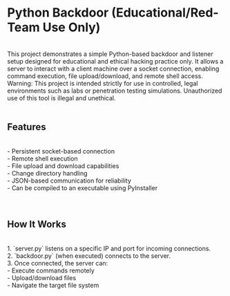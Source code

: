 # Python Backdoor (Educational/Red-Team Use Only)
<br>
This project demonstrates a simple Python-based backdoor and listener setup designed for educational and ethical hacking practice only. It allows a server to interact with a client machine over a socket connection, enabling command execution, file upload/download, and remote shell access.
<br>
Warning: This project is intended strictly for use in controlled, legal environments such as labs or penetration testing simulations. Unauthorized use of this tool is illegal and unethical.
<br><br>

## Features
<br>
- Persistent socket-based connection<br>
- Remote shell execution<br>
- File upload and download capabilities<br>
- Change directory handling<br>
- JSON-based communication for reliability<br>
- Can be compiled to an executable using PyInstaller<br>
<br><br>

## How It Works
<br>
1. `server.py` listens on a specific IP and port for incoming connections.<br>
2. `backdoor.py` (when executed) connects to the server.<br>
3. Once connected, the server can:<br>
   - Execute commands remotely<br>
   - Upload/download files<br>
   - Navigate the target file system<br>

